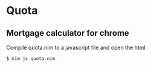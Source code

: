 # Quota

## Mortgage calculator for chrome 

Compile quota.nim to a javascript file and open the html 

```
$ nim js quota.nim
```
